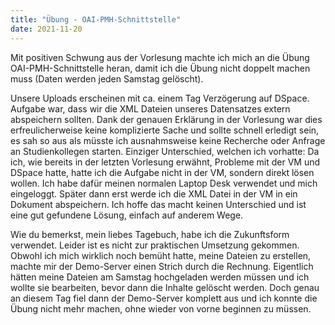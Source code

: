 ```yaml
---
title: "Übung - OAI-PMH-Schnittstelle"
date: 2021-11-20
---
```

Mit positiven Schwung aus der Vorlesung machte ich mich an die Übung OAI-PMH-Schnittstelle heran, damit ich die Übung nicht doppelt machen muss (Daten werden jeden Samstag gelöscht).

Unsere Uploads erscheinen mit ca. einem Tag Verzögerung auf DSpace. Aufgabe war, dass wir die XML Dateien unseres Datensatzes extern abspeichern sollten. Dank der genauen Erklärung in der Vorlesung war dies erfreulicherweise keine komplizierte Sache und sollte schnell erledigt sein, es sah so aus als müsste ich ausnahmsweise keine Recherche oder Anfrage an Studienkollegen starten. Einziger Unterschied, welchen ich vorhatte: Da ich, wie bereits in der letzten Vorlesung erwähnt, Probleme mit der VM und DSpace hatte, hatte ich die Aufgabe nicht in der VM, sondern direkt lösen wollen. Ich habe dafür meinen normalen Laptop Desk verwendet und mich eingeloggt. Später dann erst werde ich die XML Datei in der VM in ein Dokument abspeichern. Ich hoffe das macht keinen Unterschied und ist eine gut gefundene Lösung, einfach auf anderem Wege. 

Wie du bemerkst, mein liebes Tagebuch, habe ich die Zukunftsform verwendet. Leider ist es nicht zur praktischen Umsetzung gekommen. Obwohl ich mich wirklich noch bemüht hatte, meine Dateien zu erstellen, machte mir der Demo-Server einen Strich durch die Rechnung. Eigentlich hätten meine Dateien am Samstag hochgeladen werden müssen und ich wollte sie bearbeiten, bevor dann die Inhalte gelöscht werden. Doch genau an diesem Tag fiel dann der Demo-Server komplett aus und ich konnte die Übung nicht mehr machen, ohne wieder von vorne beginnen zu müssen. 
